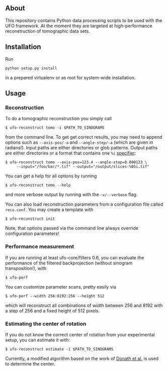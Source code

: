 ## About

This repository contains Python data processing scripts to be used with the UFO
framework. At the moment they are targeted at high-performance reconstruction of
tomographic data sets.


## Installation

Run

    python setup.py install

in a prepared virtualenv or as root for system-wide installation.


## Usage

### Reconstruction

To do a tomographic reconstruction you simply call

    $ ufo-reconstruct tomo -i $PATH_TO_SINOGRAMS

from the command line. To get get correct results, you may need to append
options such as `--axis-pos/-a` and `--angle-step/-a` (which are given in
radians!). Input paths are either directories or glob patterns. Output paths are
either directories or a format that contains one `%i`
[specifier](http://www.pixelbeat.org/programming/gcc/format_specs.html):

    $ ufo-reconstruct tomo --axis-pos=123.4 --angle-step=0.000123 \
         --input="/foo/bar/*.tif" --output="/output/slices-%05i.tif"

You can get a help for all options by running

    $ ufo-reconstruct tomo --help

and more verbose output by running with the `-v/--verbose` flag.

You can also load reconstruction parameters from a configuration file called
`reco.conf`. You may create a template with

    $ ufo-reconstruct init

Note, that options passed via the command line always override configuration
parameters!


### Performance measurement

If you are running at least ufo-core/filters 0.6, you can evaluate the performance
of the filtered backprojection (without sinogram transposition!), with

    $ ufo-perf

You can customize parameter scans, pretty easily via

    $ ufo-perf --width 256:8192:256 --height 512

which will reconstruct all combinations of width between 256 and 8192 with a
step of 256 and a fixed height of 512 pixels.


### Estimating the center of rotation

If you do not know the correct center of rotation from your experimental setup,
you can estimate it with:

    $ ufo-reconstruct estimate -i $PATH_TO_SINOGRAMS

Currently, a modified algorithm based on the work of [Donath et
al.](http://dx.doi.org/10.1364/JOSAA.23.001048) is used to determine the center.
